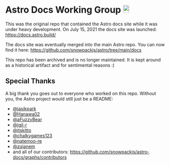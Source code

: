 # Astro Docs Working Group <img width="19.2" height="25.6" src="https://raw.githubusercontent.com/snowpackjs/astro/main/assets/brand/logo.svg" alt="Astro logo">

This was the original repo that contained the Astro docs site while it was under heavy development. On July 15, 2021 the docs site was launched: https://docs.astro.build/

The docs site was eventually merged into the main Astro repo. You can now find it here: https://github.com/snowpackjs/astro/tree/main/docs

This repo has been archived and is no longer maintained. It is kept around as a historical artifact and for sentimental reasons :)

## Special Thanks

A big thank you goes out to everyone who worked on this repo. Without you, the Astro project would still just be a README:

- [@jasikpark](https://github.com/jasikpark)
- [@Hanawa02](https://github.com/Hanawa02)
- [@aFuzzyBear](https://github.com/aFuzzyBear)
- [@jgil-r](https://github.com/jgil-r)
- [@itskitto](https://github.com/itskitto)
- [@chalkygames123](https://github.com/chalkygames123)
- [@natemoo-re](https://github.com/natemoo-re)
- [@zqianem](https://github.com/zqianem)
- and all of our contributors: https://github.com/snowpackjs/astro-docs/graphs/contributors
